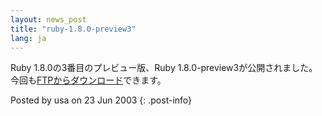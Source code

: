 ```yaml
---
layout: news_post
title: "ruby-1.8.0-preview3"
lang: ja
---
```


Ruby 1.8.0の3番目のプレビュー版、Ruby 1.8.0-preview3が公開されました。
今回も[FTPからダウンロード][1]できます。

Posted by usa on 23 Jun 2003
{: .post-info}



[1]: ftp://ftp.ruby-lang.org/pub/ruby/1.8/ruby-1.8.0-preview3.tar.gz 
